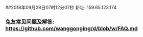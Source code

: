 ##2018年09月28日07时12分07秒 新址: 159.65.123.174
### 兔友常见问题及解答: https://github.com/wanggonging/d/blob/w/FAQ.md
